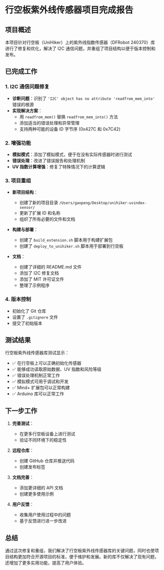 # 行空板紫外线传感器项目完成报告

## 项目概述

本项目针对行空板（UniHiker）上的紫外线指数传感器（DFRobot 240370）库进行了修复和优化，解决了 I2C 通信问题，并重组了项目结构以便于版本控制和发布。

## 已完成工作

### 1. I2C 通信问题修复

- **诊断问题**：识别了 `'I2C' object has no attribute 'readfrom_mem_into'` 错误的根源
- **实现解决方案**：
  - 用 `readfrom_mem()` 替换 `readfrom_mem_into()` 方法
  - 添加适当的错误处理和异常管理
  - 支持两种可能的设备 ID 字节序 (0x427C 和 0x7C42)

### 2. 增强功能

- **模拟模式**：添加了模拟模式，便于在没有实际传感器时进行测试
- **错误处理**：改进了错误报告和处理机制
- **UV 指数计算增强**：修复了特殊情况下的计算逻辑

### 3. 项目重组

- **新项目结构**：

  - 创建了新的项目目录 `/Users/gaopeng/Desktop/unihiker-uvindex-sensor/`
  - 更新了扩展 ID 和名称
  - 组织了所有必要的文件和文档

- **构建与部署**：

  - 创建了 `build_extension.sh` 脚本用于构建扩展包
  - 创建了 `deploy_to_unihiker.sh` 脚本用于部署到行空板

- **文档**：
  - 创建了详细的 README.md 文件
  - 添加了 I2C 修复文档
  - 添加了 MIT 许可证文件
  - 整理了示例程序

### 4. 版本控制

- 初始化了 Git 仓库
- 设置了 `.gitignore` 文件
- 提交了初始版本

## 测试结果

行空板紫外线传感器库测试显示：

- ✅ 在行空板上可以正确初始化传感器
- ✅ 能够成功读取原始数据、UV 指数和风险等级
- ✅ 错误处理机制正常工作
- ✅ 模拟模式可用于调试和开发
- ✅ Mind+ 扩展包可以正常构建
- ✅ Arduino 库可以正常工作

## 下一步工作

1. **完善测试**：

   - 在更多行空板设备上进行测试
   - 验证不同环境下的稳定性

2. **远程仓库**：

   - 创建 GitHub 仓库并推送代码
   - 创建发布标签

3. **文档完善**：

   - 添加更详细的 API 文档
   - 创建更多使用示例

4. **用户反馈**：
   - 收集用户使用过程中的问题
   - 基于反馈进行进一步改进

## 总结

通过这次修复和重组，我们解决了行空板紫外线传感器库的关键问题，同时也使项目结构更加符合开源项目的标准，便于维护和发展。新的库不仅解决了现有问题，还增加了更多实用功能，提高了用户体验。

